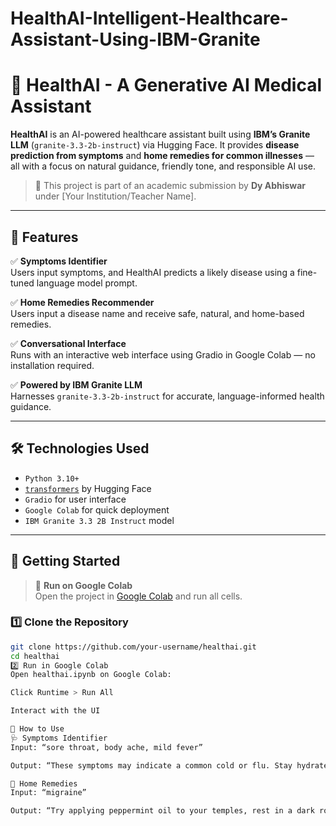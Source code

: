 # HealthAI-Intelligent-Healthcare-Assistant-Using-IBM-Granite
# 🏥 HealthAI - A Generative AI Medical Assistant

**HealthAI** is an AI-powered healthcare assistant built using **IBM’s Granite LLM** (`granite-3.3-2b-instruct`) via Hugging Face. It provides **disease prediction from symptoms** and **home remedies for common illnesses** — all with a focus on natural guidance, friendly tone, and responsible AI use.

> 🔬 This project is part of an academic submission by **Dy Abhiswar** under [Your Institution/Teacher Name].

---

## 🌟 Features

✅ **Symptoms Identifier**  
Users input symptoms, and HealthAI predicts a likely disease using a fine-tuned language model prompt.

✅ **Home Remedies Recommender**  
Users input a disease name and receive safe, natural, and home-based remedies.

✅ **Conversational Interface**  
Runs with an interactive web interface using Gradio in Google Colab — no installation required.

✅ **Powered by IBM Granite LLM**  
Harnesses `granite-3.3-2b-instruct` for accurate, language-informed health guidance.

---

## 🛠️ Technologies Used

- `Python 3.10+`
- [`transformers`](https://huggingface.co/docs/transformers/) by Hugging Face  
- `Gradio` for user interface  
- `Google Colab` for quick deployment  
- `IBM Granite 3.3 2B Instruct` model

---

## 🚀 Getting Started

> 🔗 **Run on Google Colab**  
Open the project in [Google Colab](https://colab.research.google.com/) and run all cells.

### 1️⃣ Clone the Repository

```bash
git clone https://github.com/your-username/healthai.git
cd healthai
2️⃣ Run in Google Colab
Open healthai.ipynb on Google Colab:

Click Runtime > Run All

Interact with the UI

🧪 How to Use
🩺 Symptoms Identifier
Input: “sore throat, body ache, mild fever”

Output: “These symptoms may indicate a common cold or flu. Stay hydrated and rest. Consult a doctor if symptoms persist.”

🌿 Home Remedies
Input: “migraine”

Output: “Try applying peppermint oil to your temples, rest in a dark room, and stay hydrated.”
